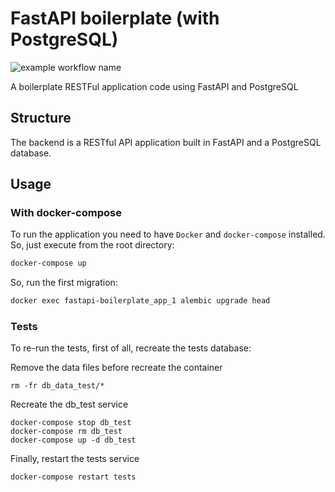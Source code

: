 # FastAPI boilerplate (with PostgreSQL)
![example workflow name](https://github.com/thalesbruno/fastapi-boilerplate/workflows/FastAPI%20Boilerplate%20Application/badge.svg)

A boilerplate RESTFul application code using FastAPI and PostgreSQL

## Structure
The backend is a RESTful API application built in FastAPI and a PostgreSQL database.

## Usage

### With docker-compose
To run the application you need to have `Docker` and `docker-compose` installed. So, just execute from the root directory:

```bash
docker-compose up
```

So, run the first migration:

```bash
docker exec fastapi-boilerplate_app_1 alembic upgrade head
```


### Tests

To re-run the tests, first of all, recreate the tests database:

Remove the data files before recreate the container
```
rm -fr db_data_test/*
```
Recreate the db_test service

```docker
docker-compose stop db_test
docker-compose rm db_test
docker-compose up -d db_test
```
Finally, restart the tests service
```
docker-compose restart tests
```

<!--
### With python virtual environment
If you want to run the application from your terminal, you may create a python virtual environment, install the dependencies and run it using uvicorn:

```bash
python3 -m venv .venv
source ./venv/bin/activate
(.venv) pip install -r requirements/dev.txt
(.venv) cd backend
(.venv) uvicorn main:app --reload
```
-->
